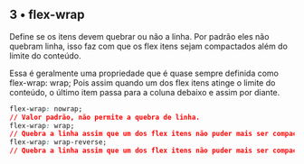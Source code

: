 ## 3 • flex-wrap
Define se os itens devem quebrar ou não a linha. Por padrão eles não quebram linha, isso faz com que os flex itens sejam compactados além do limite do conteúdo.

Essa é geralmente uma propriedade que é quase sempre definida como flex-wrap: wrap; Pois assim quando um dos flex itens atinge o limite do conteúdo, o último item passa para a coluna debaixo e assim por diante.

~~~css
flex-wrap: nowrap;
// Valor padrão, não permite a quebra de linha.
flex-wrap: wrap;
// Quebra a linha assim que um dos flex itens não puder mais ser compactado.
flex-wrap: wrap-reverse;
// Quebra a linha assim que um dos flex itens não puder mais ser compactado. A quebra é na direção contrária, ou seja para a linha acima.
~~~